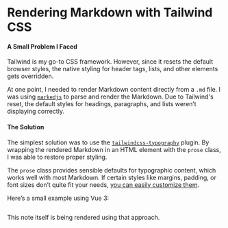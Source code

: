 # **Rendering Markdown with Tailwind CSS**

#### A Small Problem I Faced

Tailwind is my go-to CSS framework. However, since it resets the default browser styles, the native styling for header tags, lists, and other elements gets overridden.

At one point, I needed to render Markdown content directly from a `.md` file. I was using [`markedjs`](https://github.com/markedjs/marked) to parse and render the Markdown. Due to Tailwind's reset, the default styles for headings, paragraphs, and lists weren’t displaying correctly.

#### The Solution

The simplest solution was to use the [`tailwindcss-typography`](https://github.com/tailwindlabs/tailwindcss-typography) plugin. By wrapping the rendered Markdown in an HTML element with the `prose` class, I was able to restore proper styling.

The `prose` class provides sensible defaults for typographic content, which works well with most Markdown. If certain styles like margins, padding, or font sizes don’t quite fit your needs, [you can easily customize them](https://github.com/tailwindlabs/tailwindcss-typography?tab=readme-ov-file#customizing-the-css).

Here’s a small example using Vue 3:


<pre data-controller="code-highlight" data-code-highlight-language-value="html" data-code-highlight-code-value='
<article class="prose-sm lg:prose" v-html="markdownHtml"></article>
'></pre>

This note itself is being rendered using that approach.
